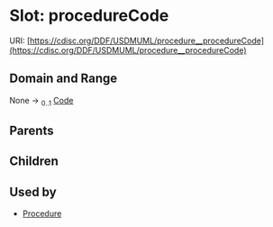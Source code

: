 
# Slot: procedureCode




URI: [https://cdisc.org/DDF/USDMUML/procedure__procedureCode](https://cdisc.org/DDF/USDMUML/procedure__procedureCode)


## Domain and Range

None &#8594;  <sub>0..1</sub> [Code](Code.md)

## Parents


## Children


## Used by

 * [Procedure](Procedure.md)
